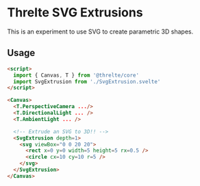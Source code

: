# Threlte SVG Extrusions

This is an experiment to use SVG to create parametric 3D shapes.

## Usage

```html
<script>
  import { Canvas, T } from '@threlte/core'
  import SvgExtrusion from './SvgExtrusion.svelte'
</script>

<Canvas>
  <T.PerspectiveCamera .../>
  <T.DirectionalLight ... />
  <T.AmbientLight ... />

  <!-- Extrude an SVG to 3D!! -->
  <SvgExtrusion depth=1>
    <svg viewBox="0 0 20 20">
      <rect x=0 y=0 width=5 height=5 rx=0.5 />
      <circle cx=10 cy=10 r=5 />
    </svg>
  </SvgExtrusion>
</Canvas>
```
